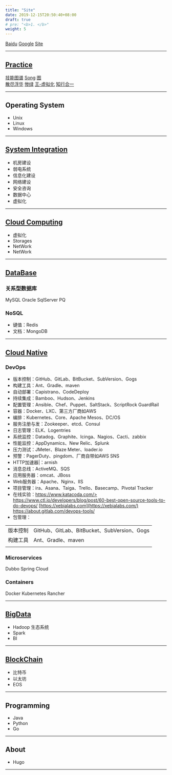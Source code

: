 ```yaml
---
title: "Site"
date: 2019-12-15T20:50:40+08:00
draft: true
# pre: "<b>1. </b>"
weight: 5
---
```


[Baidu](http://www.baidu.com)
[Google](http://www.google.com) 
[Site](https://github.com/aftree/Site)

---

## [Practice](http://www.cnblogs.com/aftree/)

[技能图谱](https://github.com/TeamStuQ/skill-map) 
[Song](https://jimmysong.io)
[图](https://www.processon.com)  
[散尽浮华](https://www.cnblogs.com/kevingrace/)
[惨绿](https://www.cnblogs.com/clsn/)
[王-虚拟化](http://blog.51cto.com/wangchunhai)
[知行合一](https://blog.csdn.net/liumiaocn)

---

## Operating System

* Unix
* Linux
* Windows

---

## [System Integration](https://si.lijun.in)  

* 机房建设 
* 弱电系统 
* 信息化建设 
* 网络建设 
* 安全咨询
* 数据中心 
* 虚拟化

---

## [Cloud Computing](https://cloud.lijun.in)

* 虚拟化 
* Storages
* NetWork
* NetWork

---

## [DataBase](https://db.lijun.in)  

### 关系型数据库

MySQL Oracle SqlServer PQ

### NoSQL
* 键值：Redis
* 文档：MongoDB

---

## [Cloud Native](https://cncf.lijun.in)  

### DevOps

* 版本控制：GitHub、GitLab、BitBucket、SubVersion、Gogs
* 构建工具：Ant、Gradle、maven                                 
* 自动部署：Capistrano、CodeDeploy                             
* 持续集成：Bamboo、Hudson、Jenkins                      
* 配置管理：Ansible、Chef、Puppet、SaltStack、ScriptRock GuardRail 
* 容器：Docker、LXC、第三方厂商如AWS                           
* 编排：Kubernetes、Core、Apache Mesos、DC/OS                  
* 服务注册与发：Zookeeper、etcd、Consul                      
* 日志管理：ELK、Logentries                                    
* 系统监控：Datadog、Graphite、Icinga、Nagios、Cacti、zabbix   
* 性能监控：AppDynamics、New Relic、Splunk                     
* 压力测试：JMeter、Blaze Meter、loader.io                     
* 预警：PagerDuty、pingdom、厂商自带如AWS SNS                  
* HTTP加速器|：arnish                                          
* 消息总线：ActiveMQ、SQS                                      
* 应用服务器：omcat、JBoss                                    
* Web服务器：Apache、Nginx、IIS                                
* 项目管理：ira、Asana、Taiga、Trello、Basecamp、Pivotal Tracker 
* 在线实验：https://www.katacoda.com/> <https://www.ctl.io/developers/blog/post/60-best-open-source-tools-to-do-devops/> [https://xebialabs.com](https://xebialabs.com/) <https://about.gitlab.com/devops-tools/> 
* 包管理：

|          |                                             |
| -------- | ------------------------------------------- |
| 版本控制 | GitHub、GitLab、BitBucket、SubVersion、Gogs |
| 构建工具 | Ant、Gradle、maven                          |
|          |                                             |



### Microservices

Dubbo
Spring Cloud

### Containers

Docker Kubernetes Rancher

---

## [BigData](http://localhost:1313/%E5%A4%A7%E6%95%B0%E6%8D%AE/)

* Hadoop  生态系统
* Spark 
* BI

---

## [BlockChain](https://bc.lijun.in)

* 比特币
* 以太坊
* EOS

---

## Programming

* Java
* Python
* Go

---

## About

* Hugo

---